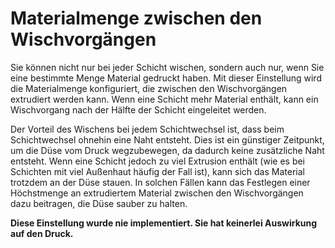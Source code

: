 Materialmenge zwischen den Wischvorgängen
====
Sie können nicht nur bei jeder Schicht wischen, sondern auch nur, wenn Sie eine bestimmte Menge Material gedruckt haben. Mit dieser Einstellung wird die Materialmenge konfiguriert, die zwischen den Wischvorgängen extrudiert werden kann. Wenn eine Schicht mehr Material enthält, kann ein Wischvorgang nach der Hälfte der Schicht eingeleitet werden.

Der Vorteil des Wischens bei jedem Schichtwechsel ist, dass beim Schichtwechsel ohnehin eine Naht entsteht. Dies ist ein günstiger Zeitpunkt, um die Düse vom Druck wegzubewegen, da dadurch keine zusätzliche Naht entsteht. Wenn eine Schicht jedoch zu viel Extrusion enthält (wie es bei Schichten mit viel Außenhaut häufig der Fall ist), kann sich das Material trotzdem an der Düse stauen. In solchen Fällen kann das Festlegen einer Höchstmenge an extrudiertem Material zwischen den Wischvorgängen dazu beitragen, die Düse sauber zu halten.

**Diese Einstellung wurde nie implementiert. Sie hat keinerlei Auswirkung auf den Druck.**